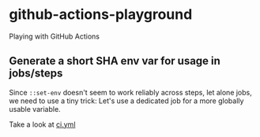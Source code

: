 # github-actions-playground

Playing with GitHub Actions

## Generate a short SHA env var for usage in jobs/steps

Since `::set-env` doesn't seem to work reliably across steps,
let alone jobs, we need to use a tiny trick:
Let's use a dedicated job for a more globally usable variable.

Take a look at [ci.yml](./.github/workflows/ci.yml)
